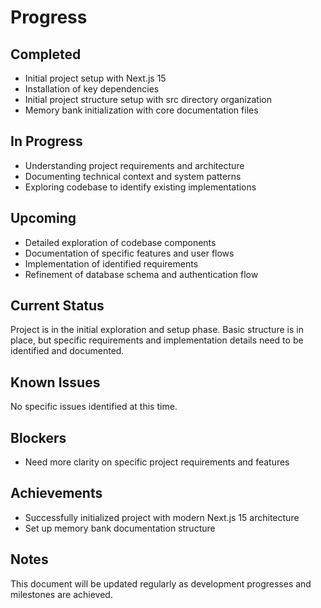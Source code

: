 # Progress

## Completed

- Initial project setup with Next.js 15
- Installation of key dependencies
- Initial project structure setup with src directory organization
- Memory bank initialization with core documentation files

## In Progress

- Understanding project requirements and architecture
- Documenting technical context and system patterns
- Exploring codebase to identify existing implementations

## Upcoming

- Detailed exploration of codebase components
- Documentation of specific features and user flows
- Implementation of identified requirements
- Refinement of database schema and authentication flow

## Current Status

Project is in the initial exploration and setup phase. Basic structure is in place, but specific requirements and implementation details need to be identified and documented.

## Known Issues

No specific issues identified at this time.

## Blockers

- Need more clarity on specific project requirements and features

## Achievements

- Successfully initialized project with modern Next.js 15 architecture
- Set up memory bank documentation structure

## Notes

This document will be updated regularly as development progresses and milestones are achieved.
